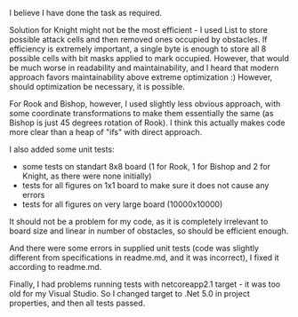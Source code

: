 I believe I have done the task as required.

Solution for Knight might not be the most efficient - I used List to store possible attack cells and then removed ones occupied by obstacles. If efficiency is extremely important, a single byte is enough to store all 8 possible cells with bit masks applied to mark occupied. However, that would be much worse in readability and maintainability, and I heard that modern approach favors maintainability above extreme optimization :)  However, should optimization be necessary, it is possible.

For Rook and Bishop, however, I used slightly less obvious approach, with some coordinate transformations to make them essentially the same (as Bishop is just 45 degrees rotation of Rook). I think this actually makes code more clear than a heap of "ifs" with direct approach.

I also added some unit tests:
- some tests on standart 8x8 board (1 for Rook, 1 for Bishop and 2 for Knight, as there were none initially)
- tests for all figures on 1x1 board to make sure it does not cause any errors
- tests for all figures on very large board (10000x10000)

It should not be a problem for my code, as it is completely irrelevant to board size and linear in number of obstacles, so should be efficient enough.

And there were some errors in supplied unit tests (code was slightly different from specifications in readme.md, and it was incorrect), I fixed it according to readme.md.

Finally, I had problems running tests with netcoreapp2.1 target - it was too old for my Visual Studio. So I changed target to .Net 5.0 in project properties, and then all tests passed.
